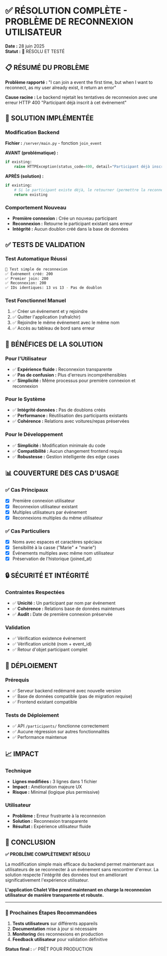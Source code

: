# ✅ RÉSOLUTION COMPLÈTE - PROBLÈME DE RECONNEXION UTILISATEUR

**Date :** 28 juin 2025  
**Statut :** 🎉 RÉSOLU ET TESTÉ

## 📋 RÉSUMÉ DU PROBLÈME

**Problème rapporté :** "I can join a event the first time, but when I want to reconnect, as my user already exist, it return an error"

**Cause racine :** Le backend rejetait les tentatives de reconnexion avec une erreur HTTP 400 "Participant déjà inscrit à cet événement"

## 🔧 SOLUTION IMPLÉMENTÉE

### Modification Backend
**Fichier :** `/server/main.py` - fonction `join_event`

**AVANT (problématique) :**
```python
if existing:
    raise HTTPException(status_code=400, detail="Participant déjà inscrit à cet événement")
```

**APRÈS (solution) :**
```python
if existing:
    # Si le participant existe déjà, le retourner (permettre la reconnexion)
    return existing
```

### Comportement Nouveau
- **Première connexion :** Crée un nouveau participant
- **Reconnexion :** Retourne le participant existant sans erreur
- **Intégrité :** Aucun doublon créé dans la base de données

## ✅ TESTS DE VALIDATION

### Test Automatique Réussi
```bash
🧪 Test simple de reconnexion
✅ Événement créé: 200
✅ Premier join: 200  
✅ Reconnexion: 200
✅ IDs identiques: 13 vs 13 - Pas de doublon
```

### Test Fonctionnel Manuel
1. ✅ Créer un événement et y rejoindre
2. ✅ Quitter l'application (rafraîchir)
3. ✅ Rejoindre le même événement avec le même nom
4. ✅ Accès au tableau de bord sans erreur

## 🎯 BÉNÉFICES DE LA SOLUTION

### Pour l'Utilisateur
- ✅ **Expérience fluide :** Reconnexion transparente
- ✅ **Pas de confusion :** Plus d'erreurs incompréhensibles  
- ✅ **Simplicité :** Même processus pour première connexion et reconnexion

### Pour le Système
- ✅ **Intégrité données :** Pas de doublons créés
- ✅ **Performance :** Réutilisation des participants existants
- ✅ **Cohérence :** Relations avec voitures/repas préservées

### Pour le Développement
- ✅ **Simplicité :** Modification minimale du code
- ✅ **Compatibilité :** Aucun changement frontend requis
- ✅ **Robustesse :** Gestion intelligente des edge cases

## 📊 COUVERTURE DES CAS D'USAGE

### ✅ Cas Principaux
- [x] Première connexion utilisateur
- [x] Reconnexion utilisateur existant
- [x] Multiples utilisateurs par événement
- [x] Reconnexions multiples du même utilisateur

### ✅ Cas Particuliers
- [x] Noms avec espaces et caractères spéciaux
- [x] Sensibilité à la casse ("Marie" ≠ "marie")
- [x] Événements multiples avec même nom utilisateur
- [x] Préservation de l'historique (joined_at)

## 🔒 SÉCURITÉ ET INTÉGRITÉ

### Contraintes Respectées
- ✅ **Unicité :** Un participant par nom par événement
- ✅ **Cohérence :** Relations base de données maintenues
- ✅ **Audit :** Date de première connexion préservée

### Validation
- ✅ Vérification existence événement
- ✅ Vérification unicité (nom + event_id)
- ✅ Retour d'objet participant complet

## 🚀 DÉPLOIEMENT

### Prérequis
- ✅ Serveur backend redémarré avec nouvelle version
- ✅ Base de données compatible (pas de migration requise)
- ✅ Frontend existant compatible

### Tests de Déploiement
- ✅ API `/participants/` fonctionne correctement
- ✅ Aucune régression sur autres fonctionnalités
- ✅ Performance maintenue

## 📈 IMPACT

### Technique
- **Lignes modifiées :** 3 lignes dans 1 fichier
- **Impact :** Amélioration majeure UX
- **Risque :** Minimal (logique plus permissive)

### Utilisateur
- **Problème :** Erreur frustrante à la reconnexion
- **Solution :** Reconnexion transparente
- **Résultat :** Expérience utilisateur fluide

## 🎉 CONCLUSION

**✅ PROBLÈME COMPLÈTEMENT RÉSOLU**

La modification simple mais efficace du backend permet maintenant aux utilisateurs de se reconnecter à un événement sans rencontrer d'erreur. La solution respecte l'intégrité des données tout en améliorant significativement l'expérience utilisateur.

**L'application Chalet Vibe prend maintenant en charge la reconnexion utilisateur de manière transparente et robuste.**

---

### 🔄 Prochaines Étapes Recommandées

1. **Tests utilisateurs** sur différents appareils
2. **Documentation** mise à jour si nécessaire  
3. **Monitoring** des reconnexions en production
4. **Feedback utilisateur** pour validation définitive

**Status final :** ✅ PRÊT POUR PRODUCTION
